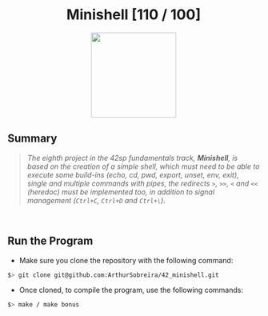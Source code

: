 <div align="center"><h1>Minishell [110 / 100]</h1></div>

<div align="center">
   <a href="https://github.com/ArthurSobreira/42_push_swap" target="_blank">
      <img height=170 src="https://github.com/ayogun/42-project-badges/blob/main/badges/minishellm.png" hspace = "10">
   </a>
</div>

## Summary

> <i>The eighth project in the 42sp fundamentals track, <strong>Minishell</strong>, is based on the creation of a simple shell, which must need</i>
> <i>to be able to execute some build-ins (echo, cd, pwd, export, unset, env, exit), single and multiple commands with pipes, the redirects</i>
> <i><code>></code>, <code>>></code>, <code><</code> and <code><<</code> (heredoc) must be implemented too, in addition to signal management</i>
> <i>(<code>Ctrl+C</code>, <code>Ctrl+D</code> and <code>Ctrl+\\</code>).</i>

<br>
   
## Run the Program

* Make sure you clone the repository with the following command:

```bash
$> git clone git@github.com:ArthurSobreira/42_minishell.git
```

* Once cloned, to compile the program, use the following commands:

```bash
$> make / make bonus
```
